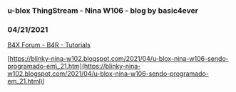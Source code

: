 ### u-blox ThingStream - Nina W106 - blog by basic4ever
### 04/21/2021
[B4X Forum - B4R - Tutorials](https://www.b4x.com/android/forum/threads/129986/)

[https://blinky-nina-w102.blogspot.com/2021/04/u-blox-nina-w106-sendo-programado-em\_21.htm](https://blinky-nina-w102.blogspot.com/2021/04/u-blox-nina-w106-sendo-programado-em_21.html)l